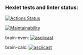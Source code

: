 ### Hexlet tests and linter status:
[![Actions Status](https://github.com/PavelZ94/python-project-49/actions/workflows/hexlet-check.yml/badge.svg)](https://github.com/PavelZ94/python-project-49/actions)

[![Maintainability](https://api.codeclimate.com/v1/badges/663116eda1270bd6ca0b/maintainability)](https://codeclimate.com/github/PavelZ94/python-project-49/maintainability)

brain-even:
[![asciicast](https://asciinema.org/a/Uvr9AEK5RK7U5A6Nk5CWvl6x6.svg)](https://asciinema.org/a/Uvr9AEK5RK7U5A6Nk5CWvl6x6)

brain-calc:
[![asciicast](https://asciinema.org/a/uCprHQW15LOvLSFVm0tzYdOld.svg)](https://asciinema.org/a/uCprHQW15LOvLSFVm0tzYdOld)
